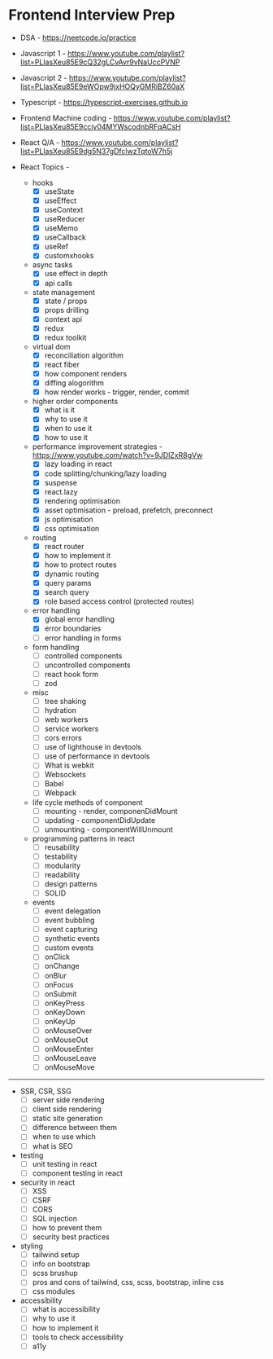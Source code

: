 # Frontend Interview Prep

- DSA - https://neetcode.io/practice
- Javascript 1 - https://www.youtube.com/playlist?list=PLlasXeu85E9cQ32gLCvAvr9vNaUccPVNP
- Javascript 2 - https://www.youtube.com/playlist?list=PLlasXeu85E9eWOpw9jxHOQyGMRiBZ60aX
- Typescript - https://typescript-exercises.github.io
- Frontend Machine coding - https://www.youtube.com/playlist?list=PLlasXeu85E9cciv04MYWscodnbRFqACsH
- React Q/A - https://www.youtube.com/playlist?list=PLlasXeu85E9dg5N37gDfclwzTqtoW7h5j

- React Topics - 
  * hooks
      * [x] useState
      * [x] useEffect
      * [x] useContext
      * [x] useReducer
      * [x] useMemo
      * [x] useCallback
      * [x] useRef
      * [x] customxhooks

  * async tasks
      * [x] use effect in depth
      * [x] api calls
  
  * state management
      * [x] state / props
      * [x] props drilling
      * [x] context api
      * [x] redux
      * [x] redux toolkit
  
  * virtual dom
      * [x] reconciliation algorithm
      * [x] react fiber
      * [x] how component renders
      * [x] diffing alogorithm
      * [x] how render works - trigger, render, commit
  
  * higher order components
      * [x] what is it
      * [x] why to use it
      * [x] when to use it
      * [x] how to use it

  * performance improvement strategies - https://www.youtube.com/watch?v=9JDlZxR8gVw
      * [x] lazy loading in react
      * [x] code splitting/chunking/lazy loading
      * [x] suspense
      * [x] react.lazy
      * [x] rendering optimisation
      * [x] asset optimisation - preload, prefetch, preconnect
      * [x] js optimisation
      * [x] css optimisation
  
   * routing
       * [x] react router
       * [x] how to implement it
       * [x] how to protect routes
       * [x] dynamic routing
        * [x] query params
        * [x] search query
       * [x] role based access control (protected routes)

   * error handling
       * [x] global error handling
       * [x] error boundaries
       * [ ] error handling in forms
   
   * form handling
       * [ ] controlled components
       * [ ] uncontrolled components
       * [ ] react hook form
       * [ ] zod

   * misc
       * [ ] tree shaking
       * [ ] hydration
       * [ ] web workers
       * [ ] service workers
       * [ ] cors errors
       * [ ] use of lighthouse in devtools
       * [ ] use of performance in devtools
       * [ ] What is webkit
       * [ ] Websockets
       * [ ] Babel
       * [ ] Webpack
   
   * life cycle methods of component
       * [ ] mounting - render, componenDidMount
       * [ ] updating - componentDidUpdate
       * [ ] unmounting - componentWillUnmount
   
   * programming patterns in react
       * [ ] reusability
       * [ ] testability
       * [ ] modularity
       * [ ] readability
       * [ ] design patterns
       * [ ] SOLID

   * events
       * [ ] event delegation
       * [ ] event bubbling
       * [ ] event capturing
       * [ ] synthetic events
       * [ ] custom events
       * [ ] onClick
       * [ ] onChange
       * [ ] onBlur
       * [ ] onFocus
       * [ ] onSubmit
       * [ ] onKeyPress
       * [ ] onKeyDown
       * [ ] onKeyUp
       * [ ] onMouseOver
       * [ ] onMouseOut
       * [ ] onMouseEnter
       * [ ] onMouseLeave
       * [ ] onMouseMove

---
   
   * SSR, CSR, SSG
       * [ ] server side rendering
       * [ ] client side rendering
       * [ ] static site generation
       * [ ] difference between them
       * [ ] when to use which
       * [ ] what is SEO  
   
   * testing
       * [ ] unit testing in react
       * [ ] component testing in react
   
   * security in react
       * [ ] XSS
       * [ ] CSRF
       * [ ] CORS
       * [ ] SQL injection
       * [ ] how to prevent them
       * [ ] security best practices
   
   * styling
       * [ ] tailwind setup
       * [ ] info on bootstrap
       * [ ] scss brushup
       * [ ] pros and cons of tailwind, css, scss, bootstrap, inline css
       * [ ] css modules
   
   * accessibility
       * [ ] what is accessibility
       * [ ] why to use it
       * [ ] how to implement it
       * [ ] tools to check accessibility
       * [ ] a11y
